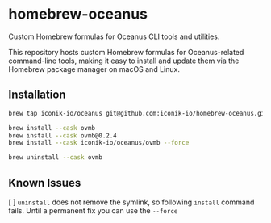 # homebrew-oceanus
Custom Homebrew formulas for Oceanus CLI tools and utilities.

This repository hosts custom Homebrew formulas for Oceanus-related command-line tools, making it easy to install and update them via the Homebrew package manager on macOS and Linux.

## Installation

```bash
brew tap iconik-io/oceanus git@github.com:iconik-io/homebrew-oceanus.git

brew install --cask ovmb
brew install --cask ovmb@0.2.4
brew install --cask iconik-io/oceanus/ovmb --force

brew uninstall --cask ovmb
```

## Known Issues

[ ] `uninstall` does not remove the symlink, so following `install` command fails. Until a permanent fix you can use the `--force`
 
